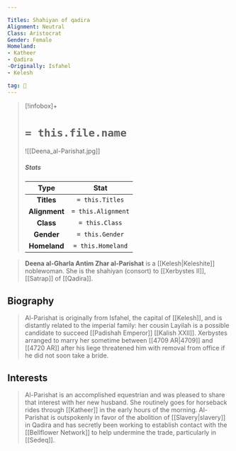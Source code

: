 ```yaml
---

Titles: Shahiyan of qadira
Alignment: Neutral
Class: Aristocrat
Gender: Female
Homeland:
- Katheer
- Qadira
-Originally: Isfahel
- Kelesh

tag: 👤️
---
```


> [!infobox]+
> #  `= this.file.name`
> ![[Deena_al-Parishat.jpg]]
> ##### Stats
> Type | Stat |
> :---: |:---:|
> **Titles** | `= this.Titles` |
> **Alignment** | `= this.Alignment` |
> **Class** | `= this.Class` |
> **Gender** | `= this.Gender` |
> **Homeland** | `= this.Homeland` |



> **Deena al-Gharla Antim Zhar al-Parishat** is a [[Kelesh|Keleshite]] noblewoman. She is the shahiyan (consort) to [[Xerbystes II]], [[Satrap]] of [[Qadira]].


## Biography

> Al-Parishat is originally from Isfahel, the capital of [[Kelesh]], and is distantly related to the imperial family: her cousin Layilah is a possible candidate to succeed [[Padishah Emperor]] [[Kalish XXII]]. Xerbystes arranged to marry her sometime between [[4709 AR|4709]] and [[4720 AR]] after his liege threatened him with removal from office if he did not soon take a bride.


## Interests

> Al-Parishat is an accomplished equestrian and was pleased to share that interest with her new husband. She routinely goes for horseback rides through [[Katheer]] in the early hours of the morning.
> Al-Parishat is outspokenly in favor of the abolition of [[Slavery|slavery]] in Qadira and has secretly been working to establish contact with the [[Bellflower Network]] to help undermine the trade, particularly in [[Sedeq]].







